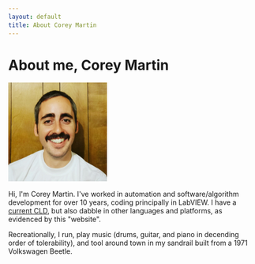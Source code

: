 ```yaml
---
layout: default
title: About Corey Martin
---
```

# About me, Corey Martin
<img src="/about/aboutme.jpg" alt="" title="Me: Corey Martin" width="200" />

Hi, I'm Corey Martin.  I've worked in automation and software/algorithm development for over 10 years, coding principally in LabVIEW.  I have a [current CLD](https://www.youracclaim.com/badges/66e1fb02-43df-46c7-aaf9-c49be9c5ffc1), but also dabble in other languages and platforms, as evidenced by this "website".

Recreationally, I run, play music (drums, guitar, and piano in decending order of tolerability), and tool around town in my sandrail built from a 1971 Volkswagen Beetle.
